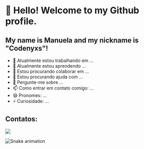# 👋 Hello! Welcome to my Github profile.
## My name is Manuela and my nickname is "Codenyxs"!

- 🔭 Atualmente estou trabalhando em ...
- 🌱 Atualmente estou aprendendo ...
- 👯 Estou procurando colaborar em ...
- 🤔 Estou procurando ajuda com ...
- 💬 Pergunte-me sobre ...
- 📫 Como entrar em contato comigo: ...
- 😄 Pronomes: ...
- ⚡ Curiosidade: ...

## Contatos:
<div>
<a href="https://www.linkedin.com/in/manuela-leite-b34510255" target="_blank"><img loading="lazy" src="https://img.shields.io/badge/-LinkedIn-%230077B5?style=for-the-badge&logo=linkedin&logoColor=white" target="_blank"></a>   
</div>

![Snake animation](https://github.com/codenyxs/codenyxs/blob/output/github-contribution-grid-snake.svg)
